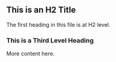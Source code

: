 ## This is an H2 Title

The first heading in this file is at H2 level.

### This is a Third Level Heading

More content here.
